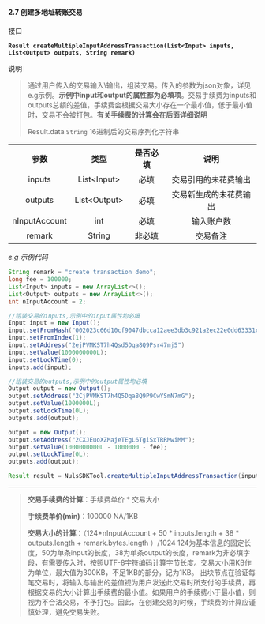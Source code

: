 #### 2.7 创建多地址转账交易

接口

**`Result createMultipleInputAddressTransaction(List<Input> inputs, List<Output> outputs, String remark)`**

说明

> 通过用户传入的交易输入\输出，组装交易。传入的参数为json对象，详见e.g示例。**示例中input和output的属性都为必填项**。交易手续费为inputs和outputs总额的差值，手续费会根据交易大小存在一个最小值，低于最小值时，交易不会被打包。**有关手续费的计算会在后面详细说明**
>
> Result.data `String` 16进制后的交易序列化字符串

<table>
  <tr>
  	<th align="center">参数</th>
    <th align="center">类型</th>
    <th align="center">是否必填</th>
    <th align="center">说明</th>
  </tr>
  <tr>
  <td align="center">inputs</td>
  <td align="center">List&lt;Input&gt;</td>
  <td align="center">必填</td>
  <td align="center">交易引用的未花费输出</td>
  </tr>
   <tr>
  <td align="center">outputs</td>
  <td align="center">List&lt;Output&gt;</td>
  <td align="center">必填</td>
  <td align="center">交易新生成的未花费输出</td>
  </tr>
   <tr>
  <td align="center">nInputAccount</td>
  <td align="center">int</td>
  <td align="center">必填</td>
  <td align="center">输入账户数</td>
  </tr>
  <tr>
  <td align="center">remark</td>
  <td align="center">String</td>
  <td align="center">非必填</td>
  <td align="center">交易备注</td>
  </tr>
</table>

*e.g 示例代码*

```java
String remark = "create transaction demo";
long fee = 100000;
List<Input> inputs = new ArrayList<>();
List<Output> outputs = new ArrayList<>();
int nInputAccount = 2;

//组装交易的inputs,示例中的input属性均必填
Input input = new Input();
input.setFromHash("002023c66d10cf9047dbcca12aee3db3c921a2ec22e0dd63331cb85");
input.setFromIndex(1);
input.setAddress("2ejPVMKST7h4Qsd5Dqa8Q9Psr47mj5")
input.setValue(1000000000L);      
input.setLockTime(0);
inputs.add(input);

//组装交易的outputs,示例中的output属性均必填
Output output = new Output();
output.setAddress("2CjPVMKST7h4Q5Dqa8Q9P9CwYSmN7mG");
output.setValue(1000000L);
output.setLockTime(0L);
outputs.add(output);

output = new Output();
output.setAddress("2CXJEuoXZMajeTEgL6TgiSxTRRMwiMM");
output.setValue(1000000000L - 1000000 - fee);
output.setLockTime(0L);
outputs.add(output);

Result result = NulsSDKTool.createMultipleInputAddressTransaction(inputs,nInputAccount, outputs, remark);
```

------

> **交易手续费的计算**：手续费单价 \* 交易大小
>
> **手续费单价(min)**：100000 NA/1KB
>
> **交易大小的计算**：（124*nInputAccount + 50  * inputs.length + 38 * outputs.length + remark.bytes.length ）/1024
> 124为基本信息的固定长度，50为单条input的长度，38为单条output的长度，remark为非必填字段，有需要传入时，按照UTF-8字符编码计算字节长度。交易大小用KB作为单位，最大值为300KB，不足1KB的部分，记为1KB。
> 出块节点在验证每笔交易时，将输入与输出的差值视为用户发送此交易时所支付的手续费，再根据交易的大小计算出手续费的最小值。如果用户的手续费小于最小值，则视为不合法交易，不予打包。因此，在创建交易的时候，手续费的计算应谨慎处理，避免交易失败。
